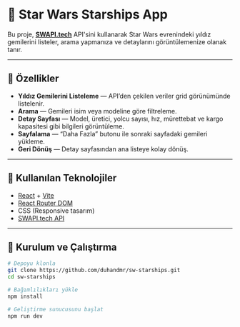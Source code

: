 # 🚀 Star Wars Starships App

Bu proje, **[SWAPI.tech](https://www.swapi.tech/)** API'sini kullanarak Star Wars evrenindeki yıldız gemilerini listeler, arama yapmanıza ve detaylarını görüntülemenize olanak tanır.

---

## 📌 Özellikler
- **Yıldız Gemilerini Listeleme** — API’den çekilen veriler grid görünümünde listelenir.
- **Arama** — Gemileri isim veya modeline göre filtreleme.
- **Detay Sayfası** — Model, üretici, yolcu sayısı, hız, mürettebat ve kargo kapasitesi gibi bilgileri görüntüleme.
- **Sayfalama** — “Daha Fazla” butonu ile sonraki sayfadaki gemileri yükleme.
- **Geri Dönüş** — Detay sayfasından ana listeye kolay dönüş.

---

## 📂 Kullanılan Teknolojiler
- [React](https://react.dev/) + [Vite](https://vitejs.dev/)
- [React Router DOM](https://reactrouter.com/)
- CSS (Responsive tasarım)
- [SWAPI.tech API](https://www.swapi.tech/)

---

## 🔧 Kurulum ve Çalıştırma
```bash
# Depoyu klonla
git clone https://github.com/duhandmr/sw-starships.git
cd sw-starships

# Bağımlılıkları yükle
npm install

# Geliştirme sunucusunu başlat
npm run dev

